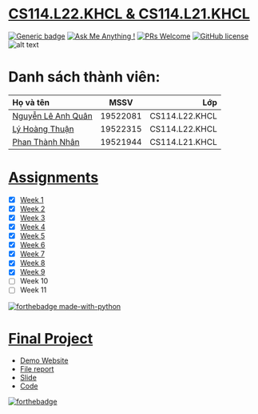 # [CS114.L22.KHCL & CS114.L21.KHCL](https://anhquan075.github.io/CS114.L21-L22.KHCL/)
[![Generic badge](https://img.shields.io/badge/Status-working-<COLOR>.svg)](https://shields.io/)
[![Ask Me Anything !](https://img.shields.io/badge/Ask%20me-anything-1abc9c.svg)](https://github.com/anhquan075/CS114.L22.KHCL/issues/new)
[![PRs Welcome](https://img.shields.io/badge/PRs-welcome-brightgreen.svg?style=flat-square)](http://makeapullrequest.com)
[![GitHub license](https://img.shields.io/github/license/Naereen/StrapDown.js.svg)](https://github.com/anhquan075/CS114.L22.KHCL/blob/master/LICENSE)
![alt text](https://img.shields.io/badge/Laguage-Python-green)

# Danh sách thành viên:
| Họ và tên      | MSSV | Lớp     |
| :---        |    :----:   |          ---: |
| [Nguyễn Lê Anh Quân](https://github.com/anhquan075 "Quân's github")      | 19522081       | CS114.L22.KHCL  |
| [Lý Hoàng Thuận](https://github.com/20-8-21-1-14 "Thuận's github")   | 19522315        | CS114.L22.KHCL      |
| [Phan Thành Nhân](https://github.com/pthanhnhan "Nhân's github") | 19521944 | CS114.L21.KHCL|
# [Assignments](https://github.com/anhquan075/CS114.L22.KHCL/tree/main/Assignments "Assignments")

- [x] [Week 1](https://github.com/anhquan075/CS114.L21-L22.KHCL/tree/main/Assignments/Week1)
- [x] [Week 2](https://github.com/anhquan075/CS114.L21-L22.KHCL/tree/main/Assignments/Week2)
- [x] [Week 3](https://github.com/anhquan075/CS114.L21-L22.KHCL/tree/main/Assignments/Week3)
- [x] [Week 4](https://github.com/anhquan075/CS114.L21-L22.KHCL/tree/main/Assignments/Week4)
- [x] [Week 5](https://github.com/anhquan075/CS114.L21-L22.KHCL/tree/main/Assignments/Week5)
- [x] [Week 6](https://github.com/anhquan075/CS114.L21-L22.KHCL/tree/main/Assignments/Week6)
- [x] [Week 7](https://github.com/anhquan075/CS114.L21-L22.KHCL/tree/main/Assignments/Week7)
- [x] [Week 8](https://github.com/anhquan075/CS114.L21-L22.KHCL/tree/main/Assignments/Week8)
- [x] [Week 9](https://github.com/anhquan075/CS114.L21-L22.KHCL/tree/main/Assignments/Week9)
- [ ] Week 10
- [ ] Week 11

[![forthebadge made-with-python](http://ForTheBadge.com/images/badges/made-with-python.svg)](https://www.python.org/)
# [Final Project](https://github.com/anhquan075/CS114.L21-L22.KHCL/tree/main/Final_Project/ "Final Project")
- [Demo Website](https://7c82de7c9a63.ngrok.io/aic?index=2&cls=7&imgpath=/home/mmlab/Downloads/test_set_A_lite/&labelpath=/home/mmlab/Downloads/)
- [File report](https://github.com/anhquan075/CS114.L21-L22.KHCL/tree/main/Final_Project/Report "Report")
- [Slide](https://github.com/anhquan075/CS114.L21-L22.KHCL/tree/main/Final_Project/Slide "Slide")
- [Code](https://github.com/anhquan075/CS114.L21-L22.KHCL/tree/main/Final_Project/AI_Hackathon2020 "Code")
 
[![forthebadge](https://forthebadge.com/images/badges/built-with-love.svg)](https://forthebadge.com)
